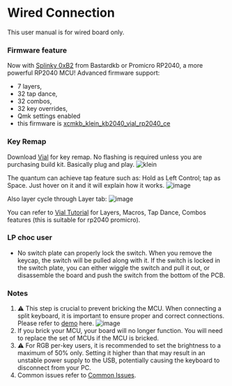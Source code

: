 # Wired Connection
This user manual is for wired board only.

### Firmware feature
Now with [Splinky 0xB2](https://github.com/Bastardkb/Splinky) from Bastardkb or Promicro RP2040, a more powerful RP2040 MCU! Advanced firmware support:
- 7 layers,
- 32 tap dance,
- 32 combos,
- 32 key overrides,
- Qmk settings enabled
- this firmware is [xcmkb_klein_kb2040_vial_rp2040_ce](https://drive.google.com/drive/u/0/folders/11u9dBjUY0dFGJmRuhipja7L_fOKngKPu)
  

### Key Remap
Download [Vial](https://get.vial.today/download/) for key remap. No flashing is required unless you are purchasing build kit. Basically plug and play. 
![klein](https://github.com/superxc3/xcmkb/assets/79617315/f3b210ef-fbe2-4d56-9dcd-02c22afbf06b)


The quantum can achieve tap feature such as: Hold as Left Control; tap as Space. Just hover on it and it will explain how it works.
![image](https://user-images.githubusercontent.com/79617315/208881636-7c6481e0-e320-4ad1-b727-bb4b7e0616f4.png)

Also layer cycle through Layer tab:
![image](https://user-images.githubusercontent.com/79617315/208881348-fc678b95-c729-4dff-94a2-946d5032845c.png)

You can refer to [Vial Tutorial](https://get.vial.today/manual/) for Layers, Macros, Tap Dance, Combos features (this is suitable for rp2040 promicro). 

### LP choc user
- No switch plate can properly lock the switch. When you remove the keycap, the switch will be pulled along with it. If the switch is locked in the switch plate, you can either wiggle the switch and pull it out, or disassemble the board and push the switch from the bottom of the PCB.
  
### Notes
1. :warning: This step is crucial to prevent bricking the MCU. When connecting a split keyboard, it is important to ensure proper and correct connections. Please refer to [demo](https://www.instagram.com/tv/CdpYrWBJuD9/?igshid=YmMyMTA2M2Y=) here.
![image](https://user-images.githubusercontent.com/79617315/204213627-3c877043-aae7-45f9-804b-e50d5ad57624.png)
3. If you brick your MCU, your board will no longer function. You will need to replace the set of MCUs if the MCU is bricked.
4. :warning: For RGB per-key users, it is recommended to set the brightness to a maximum of 50% only. Setting it higher than that may result in an unstable power supply to the USB, potentially causing the keyboard to disconnect from your PC.
3. Common issues refer to [Common Issues](https://github.com/superxc3/xcmkb/blob/main/list%20of%20guide/common%20issues.md).
